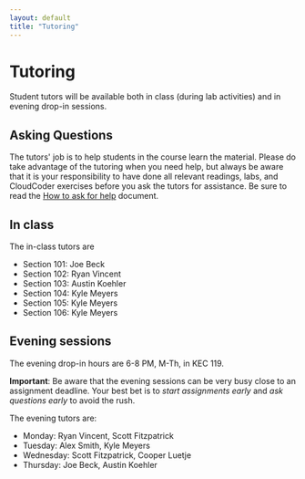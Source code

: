 ```yaml
---
layout: default
title: "Tutoring"
---
```


Tutoring
========

Student tutors will be available both in class (during lab activities) and in evening drop-in sessions.

Asking Questions
----------------

The tutors' job is to help students in the course learn the material.  Please do take advantage of the tutoring when you need help, but always be aware that it is your responsibility to have done all relevant readings, labs, and CloudCoder exercises before you ask the tutors for assistance.  Be sure to read the [How to ask for help](http://faculty.ycp.edu/~dhovemey/askingForHelp.html) document.

In class
--------

The in-class tutors are

* Section 101: Joe Beck
* Section 102: Ryan Vincent
* Section 103: Austin Koehler
* Section 104: Kyle Meyers
* Section 105: Kyle Meyers
* Section 106: Kyle Meyers

Evening sessions
----------------

The evening drop-in hours are 6-8 PM, M-Th, in KEC 119.

**Important**: Be aware that the evening sessions can be very busy close to an assignment deadline.  Your best bet is to *start assignments early* and *ask questions early* to avoid the rush.

The evening tutors are:

* Monday: Ryan Vincent, Scott Fitzpatrick
* Tuesday: Alex Smith, Kyle Meyers
* Wednesday: Scott Fitzpatrick, Cooper Luetje
* Thursday: Joe Beck, Austin Koehler

<!-- vim:set wrap: ­-->
<!-- vim:set linebreak: -->
<!-- vim:set nolist: -->
